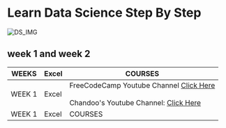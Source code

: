 # Learn Data Science Step By Step 
![DS_IMG](https://cdn.dribbble.com/users/257123/screenshots/6840549/big_data_4x.png?compress=1&resize=1600x1200)

## week 1 and week 2

WEEKS | Excel | COURSES  
------------ | -------------  | -------------
WEEK 1 | Excel | FreeCodeCamp Youtube Channel [Click Here](https://www.youtube.com/watch?v=Vl0H-qTclOg&t) <br/><br> Chandoo's Youtube Channel: [Click Here](https://www.youtube.com/channel/UC8uU_wruBMHeeRma49dtZKA)
WEEK 1 | Excel | COURSES 

